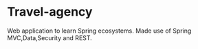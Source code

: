 # Travel-agency
Web application to learn Spring ecosystems. Made use of Spring MVC,Data,Security and REST.  
